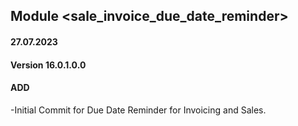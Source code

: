## Module <sale_invoice_due_date_reminder>
#### 27.07.2023
#### Version 16.0.1.0.0
#### ADD
-Initial Commit for Due Date Reminder for Invoicing and Sales.